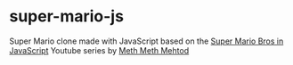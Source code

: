 # super-mario-js

Super Mario clone made with JavaScript based on the [Super Mario Bros in JavaScript](https://www.youtube.com/playlist?list=PLS8HfBXv9ZWWe8zXrViYbIM2Hhylx8DZx) Youtube series by [Meth Meth Mehtod](https://www.youtube.com/channel/UC8A0M0eDttdB11MHxX58vXQ)
